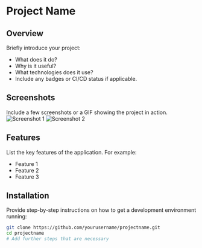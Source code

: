 # Project Name

## Overview
Briefly introduce your project:
- What does it do?
- Why is it useful?
- What technologies does it use?
- Include any badges or CI/CD status if applicable.

## Screenshots
Include a few screenshots or a GIF showing the project in action.
![Screenshot 1](link-to-screenshot)
![Screenshot 2](link-to-screenshot)

## Features
List the key features of the application. For example:
- Feature 1
- Feature 2
- Feature 3

## Installation
Provide step-by-step instructions on how to get a development environment running:
```bash
git clone https://github.com/yourusername/projectname.git
cd projectname
# Add further steps that are necessary
